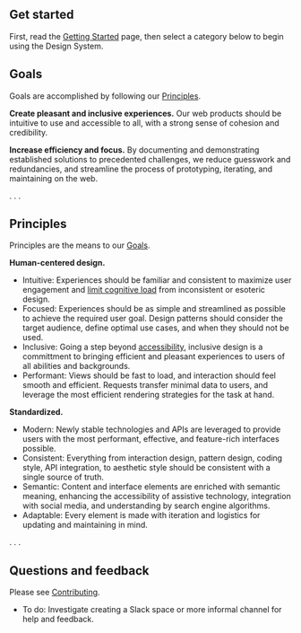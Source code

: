 <!--lead
  Texas Children's Design System is a centralized library of resources for creating websites at scale. It aims to bring consistency, standardization, and efficiency to Texas Children's digital products, by providing reusable patterns, documentation, and standards.
lead-->

## Get started

First, read the [Getting Started](/getting-started) page, then select a category below to begin using the Design System.

<!--twig
  {% set contents = [
    {
      heading: "Design",
      subheading: "Typography, color, layout, and more",
      link: "/design/animation",
      icon: "eye",
    },
    {
      heading: "Components",
      subheading: "Reusable building blocks and interface elements",
      link: "/components/accordion",
      icon: "grid",
    },
    {
      heading: "Primitives",
      subheading: "Basic HTML elements. Forms, lists, images, and more",
      link: "/primitives/forms",
      icon: "type",
    },
    {
      heading: "Accessibility",
      subheading: "Creating inclusive experiences for users with disabilities",
      link: "/accessibility",
      icon: "wheelchair",
    },
  ] %}
  <ul class="column" style="margin: 24px 0">
    {% for item in contents %}
      <li>
        {{ include("@tcds/components/tile/tile.html.twig", {
          heading: item.heading,
          subheading: item.subheading,
          link: item.link,
          icon: item.icon,
          modifiers: ["no-hover", "small", "filled-icon"],
        }) }}
      </li>
    {% endfor %}
  </ul>
twig-->

## Goals

Goals are accomplished by following our [Principles](#principles).

**Create pleasant and inclusive experiences.** Our web products should be intuitive to use and accessible to all, with a strong sense of cohesion and credibility.

**Increase efficiency and focus.** By documenting and demonstrating established solutions to precedented challenges, we reduce guesswork and redundancies, and streamline the process of prototyping, iterating, and maintaining on the web.

. . .

## Principles

Principles are the means to our [Goals](#goals).

**Human-centered design.**

* Intuitive: Experiences should be familiar and consistent to maximize user engagement and [limit cognitive load](https://www.nngroup.com/articles/minimize-cognitive-load/ "Minimize Cognitive Load to Maximize Usability — Nielsen Norman Group") from inconsistent or esoteric design.
* Focused: Experiences should be as simple and streamlined as possible to achieve the required user goal. Design patterns should consider the target audience, define optimal use cases, and when they should not be used.
* Inclusive: Going a step beyond [accessibility](/accessibility), inclusive design is a committment to bringing efficient and pleasant experiences to users of all abilities and backgrounds.
* Performant: Views should be fast to load, and interaction should feel smooth and efficient. Requests transfer minimal data to users, and leverage the most efficient rendering strategies for the task at hand.

**Standardized.**

* Modern: Newly stable technologies and APIs are leveraged to provide users with the most performant, effective, and feature-rich interfaces possible.
* Consistent: Everything from interaction design, pattern design, coding style, API integration, to aesthetic style should be consistent with a single source of truth.
* Semantic: Content and interface elements are enriched with semantic meaning, enhancing the accessibility of assistive technology, integration with social media, and understanding by search engine algorithms.
* Adaptable: Every element is made with iteration and logistics for updating and maintaining in mind.

. . .
<!--
- Open — transparent development, open source, open to contribution and feedback from all across the organization
- Interoperable — platform-agnostic, paradigm-agnostic: should work with any content management system, rendering strategy, etc.
- Rigorous
-->

## Questions and feedback

Please see [Contributing](/contributing).

* To do: Investigate creating a Slack space or more informal channel for help and feedback.

<!--
https://style.helpscout.com/product/#help-scout-design-system - really good language here for introducing the design system as a concept

https://designsystem.digital.gov/design-principles/ - same for principles

Make analytics part of the DS? https://designsystem.digital.gov/about/research/

Security? https://designsystem.digital.gov/about/security/
-->